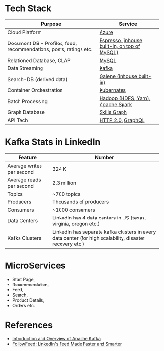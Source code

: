 # Tech Stack

| Purpose                                                            | Service                                                                                                                                                                                                                                  |
|--------------------------------------------------------------------|------------------------------------------------------------------------------------------------------------------------------------------------------------------------------------------------------------------------------------------|
| Cloud Platform                                                     | [Azure](https://engineering.linkedin.com/blog/2023/costwiz--saving-cost-for-linkedin-enterprise-on-azure)                                                                                                                                |
| Document DB - Profiles, feed, recommendations, posts, ratings etc. | [Espresso (inhouse built-in, on top of MySQL)](https://engineering.linkedin.com/espresso/introducing-espresso-linkedins-hot-new-distributed-document-store)                                                                              |
| Relationed Database, OLAP                                          | [MySQL](https://engineering.linkedin.com/blog/topic/mysql)                                                                                                                                                                               |
| Data Streaming                                                     | [Kafka](../../1_HLDDesignComponents/4_MessageBrokers/Kafka/Readme.md)                                                                                                                                                                    |
| Search-DB (derived data)                                           | [Galene (inhouse built-in)](https://engineering.linkedin.com/search/did-you-mean-galene)                                                                                                                                                 |
| Container Orchestration                                            | [Kubernates](../../1_HLDDesignComponents/6_ContainerOrchestrationServices/Kubernates.md)                                                                                                                                                 |
| Batch Processing                                                   | [Hadoop (HDFS, Yarn), Apache Spark](https://engineering.linkedin.com/blog/2023/reducing-apache-spark-application-dependencies-upload-by-99-)                                                                                             |
| Graph Database                                                     | [Skills Graph](https://engineering.linkedin.com/blog/2022/building-linkedin-s-skills-graph-to-power-a-skills-first-world)                                                                                                                |
| API Tech                                                           | [HTTP 2.0](https://engineering.linkedin.com/blog/2021/http-2-in-infrastructure--ambry-network-stack-refactoring), [GraphQL](https://engineering.linkedin.com/blog/2023/how-linkedin-adopted-a-graphql-architecture-for-product-developm) |

# Kafka Stats in LinkedIn

| Feature                   | Number                                                                                                    |
|---------------------------|----------------------------------------------------------------------------------------------------------|
| Average writes per second | 324 K                                                                                                    |
| Average reads per second  | 2.3 million                                                                                              |
| Topics                    | ~700 topics                                                                                              |
| Producers                 | Thousands of producers                                                                                   |
| Consumers                 | ~1000 consumers                                                                                          |
| Data Centers              | LinkedIn has 4 data centers in US (texas, virginia, oregon etc.)                                         |
| Kafka Clusters            | LinkedIn has separate kafka clusters in every data center (for high scalability, disaster recovery etc.) |

# MicroServices
- Start Page, 
- Recommendation, 
- Feed, 
- Search, 
- Product Details, 
- Orders etc.

# References
- [Introduction and Overview of Apache Kafka](https://www.slideshare.net/mumrah/kafka-talk-tri-hug)
- [FollowFeed: LinkedIn's Feed Made Faster and Smarter](https://engineering.linkedin.com/blog/2016/03/followfeed--linkedin-s-feed-made-faster-and-smarter)
